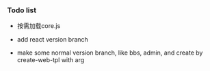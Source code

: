 ### Todo list
- 按需加载core.js
- add react version branch

- make some normal version branch, like bbs, admin, and create by create-web-tpl with arg

